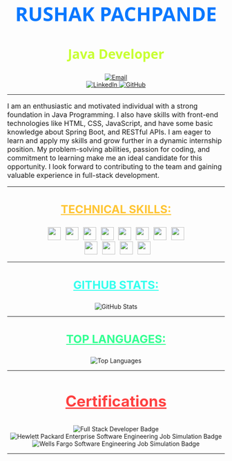 <div align="center">
  <h1 align="center" style="color:rgb(10, 120, 255); font-family: 'Segoe UI', Tahoma, Geneva, Verdana, sans-serif; font-size: 45px;">RUSHAK PACHPANDE</h1>

  <h2 align="center" style="color:rgb(200, 255, 50); font-family: 'Segoe UI', Tahoma, Geneva, Verdana, sans-serif; font-size: 30px;"><strong>Java Developer</strong></h2>
  
  <a href="mailto:rushakgp06@gmail.com" target="_blank">
  <img src="https://img.shields.io/badge/Email-Mail-lightgray?logo=gmail&style=for-the-badge" alt="Email" />
  </a>
  <br/>
  <a href="https://www.linkedin.com/in/rushak-pachpande/" target="_blank">
  <img src="https://img.shields.io/badge/LinkedIn-Profile-blue?logo=linkedin&style=for-the-badge" alt="LinkedIn" />
  </a>
  <a href="https://github.com/RushakPachpande" target="_blank">
  <img src="https://img.shields.io/badge/GitHub-Profile-black?logo=github&style=for-the-badge" alt="GitHub" />
  </a>
</div>

---

<p style="font-size: 16px;">
I am an enthusiastic and motivated individual with a strong foundation in Java Programming. I also have skills with front-end technologies like HTML, CSS, JavaScript, and have some basic knowledge about Spring Boot, and RESTful APIs. I am eager to learn and apply my skills and grow further in a dynamic internship position. My problem-solving abilities, passion for coding, and commitment to learning make me an ideal candidate for this opportunity. I look forward to contributing to the team and gaining valuable experience in full-stack development.
</p>

---

<h3 align="center" style="color:rgba(255, 183, 0, 0.8); font-size: 26px;"><u>TECHNICAL SKILLS:</u>
</h3>
<p align="center">
  <!-- Java -->
  <img src="https://img.shields.io/badge/Java-ED8B00?style=for-the-badge&logo=openjdk&logoColor=black" height="30" />
  <!-- Python -->
  <img src="https://img.shields.io/badge/Python-3776AB?style=for-the-badge&logo=python&logoColor=white" height="30" style="margin-left: 7px;"/>
  <!-- HTML -->
  <img src="https://img.shields.io/badge/HTML5-E34F26?style=for-the-badge&logo=html5&logoColor=white" height="30" style="margin-left: 7px;"/>
  <!-- CSS -->
  <img src="https://img.shields.io/badge/CSS3-1572B6?style=for-the-badge&logo=css3&logoColor=white" height="30" style="margin-left: 7px;"/>
  <!-- JavaScript -->
  <img src="https://img.shields.io/badge/javascript-%23323330.svg?style=for-the-badge&logo=javascript&logoColor=%23F7DF1E" height="30" style="margin-left: 7px;"/>
  <!-- PHP -->
  <img src="https://img.shields.io/badge/php-%23777BB4.svg?style=for-the-badge&logo=php&logoColor=white" height="30" style="margin-left: 7px;"/>
  <!-- MySQL -->
  <img src="https://img.shields.io/badge/mysql-4479A1.svg?style=for-the-badge&logo=mysql&logoColor=white" height="30" style="margin-left: 7px;"/>
  <!-- PostgreSQL -->
  <img src="https://img.shields.io/badge/postgres-%23316192.svg?style=for-the-badge&logo=postgresql&logoColor=white" height="30" style="margin-left: 7px;"/>
  <br />
  <!-- MS Office -->
  <img src="https://img.shields.io/badge/Microsoft_Office-D83B01?style=for-the-badge&logo=microsoft-office&logoColor=white" height="30" style="margin-left: 7px;"/>
  <!-- MS Word -->
  <img src="https://img.shields.io/badge/Microsoft_Word-2B579A?style=for-the-badge&logo=microsoft-word&logoColor=white" height="30" style="margin-left: 7px;"/>
  <!-- MS Excel -->
  <img src="https://img.shields.io/badge/Microsoft_Excel-217346?style=for-the-badge&logo=microsoft-excel&logoColor=white" height="30" style="margin-left: 7px;"/>
  <!-- MS PowerPoint -->
  <img src="https://img.shields.io/badge/Microsoft_PowerPoint-B7472A?style=for-the-badge&logo=microsoft-powerpoint&logoColor=white" height="30" style="margin-left: 7px;"/>
</p>

---


<h3 align="center" style="color:rgba(0, 255, 234, 0.8); font-size: 26px;"><u>GITHUB STATS:</u></h3>
<div align="center">
  <img src="https://github-readme-stats.vercel.app/api?username=RushakPachpande&show_icons=true&theme=radical" alt="GitHub Stats" />
</div>

---
<h3 align="center" style="color:rgba(0, 255, 119, 0.8); font-size: 26px;"><u>TOP LANGUAGES:</u></h3>

<div align="center">
  <img src="https://github-readme-stats.vercel.app/api/top-langs/?username=RushakPachpande&langs_count=10&layout=compact&theme=dark" alt="Top Languages" />
</div>

---
<h3 align="center" style="color:rgba(255, 0, 0, 0.75); font-size: 35px;"><u>Certifications</u></h3>


<div align="center">
  <img src="https://img.shields.io/badge/Full%20Stack%20Developer-Java%20Plus-brightgreen?style=flat&logo=java" alt="Full Stack Developer Badge" />
  <img src="https://img.shields.io/badge/Hewlett%20Packard%20Enterprise%20Software%20Engineering%20Job%20Simulation-Forage-blue?style=flat&logo=java" alt="Hewlett Packard Enterprise Software Engineering Job Simulation Badge" />
  <img src="https://img.shields.io/badge/Wells%20Fargo%20Software%20Engineering%20Job%20Simulation-Forage-orange?style=flat&logo=java" alt="Wells Fargo Software Engineering Job Simulation Badge" />
</div>

---
